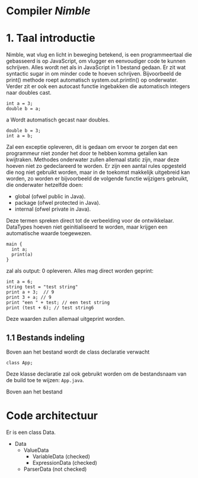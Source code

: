 # Compiler *Nimble*

# 1. Taal introductie
Nimble, wat vlug en licht in beweging betekend, is een programmeertaal die gebasseerd is op JavaScript, om vlugger
en eenvoudiger code te kunnen schrijven. Alles wordt net als in JavaScript in 1 bestand gedaan. Er zit wat syntactic
sugar in om minder code te hoeven schrijven. Bijvoorbeeld de print() methode roept automatisch system.out.println() op
onderwater. Verder zit er ook een autocast functie ingebakken die automatisch integers naar doubles cast.

```
int a = 3;
double b = a;
```

a Wordt automatisch gecast naar doubles.

```
double b = 3;
int a = b;
```

Zal een exceptie opleveren, dit is gedaan om ervoor te zorgen dat een programmeur niet zonder het door te hebben
komma getallen kan kwijtraken. Methodes onderwater zullen allemaal static zijn, maar deze hoeven niet zo gedeclareerd te
worden. Er zijn een aantal rules opgesteld die nog niet gebruikt worden, maar in de toekomst makkelijk uitgebreid kan
worden, zo worden er bijvoorbeeld de volgende functie wijzigers gebruikt, die onderwater hetzelfde doen:

* global (ofwel public in Java).
* package (ofwel protected in Java).
* internal (ofwel private in Java).

Deze termen spreken direct tot de verbeelding voor de ontwikkelaar. DataTypes hoeven niet geinitialiseerd te worden,
maar krijgen een automatische waarde toegewezen. 

```
main {
  int a;
  print(a)
}
```

zal als output: 0 opleveren. Alles mag direct worden geprint:

```
int a = 6;
string test = "test string"
print a + 3;  // 9
print 3 + a; // 9
print "een " + test; // een test string
print (test + 6); // test string6
```

Deze waarden zullen allemaal uitgeprint worden. 

## 1.1 Bestands indeling
Boven aan het bestand wordt de class declaratie verwacht 

```
class App;
```

Deze klasse declaratie zal ook gebruikt worden om de bestandsnaam van de build toe te wijzen: `App.java`.

Boven aan het bestand 

# Code architectuur
Er is een class Data. 

* Data    
    * ValueData 
        * VariableData (checked)
        * ExpressionData (checked)
    * ParserData (not checked)


